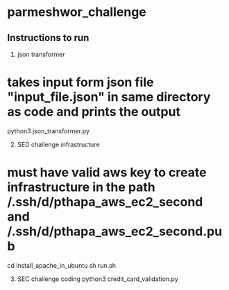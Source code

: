 # parmeshwor_challenge

Instructions to run
--------------------
1. json transformer
# takes input form json file "input_file.json" in same directory as code and prints the output
python3 json_transformer.py

2. SED challenge infrastructure
# must have valid aws key to create infrastructure in the path  /.ssh/d/pthapa_aws_ec2_second and /.ssh/d/pthapa_aws_ec2_second.pub
cd install_apache_in_ubuntu
sh run.sh


3. SEC challenge coding
python3 credit_card_validation.py